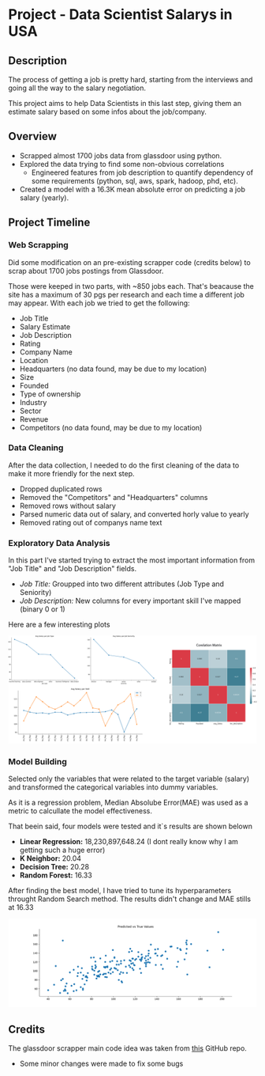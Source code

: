 # Project - Data Scientist Salarys in USA

## Description
The process of getting a job is pretty hard, starting from the interviews and going all the way to the salary negotiation.

This project aims to help Data Scientists in this last step, giving them an estimate salary based on some infos about the job/company.

## Overview
* Scrapped almost 1700 jobs data from glassdoor using python.
* Explored the data trying to find some non-obvious correlations 
    * Engineered features from job description to quantify dependency of some requirements (python, sql, aws, spark, hadoop, phd, etc).
* Created a model with a 16.3K mean absolute error on predicting a job salary (yearly).

## Project Timeline

### Web Scrapping

Did some modification on an pre-existing scrapper code (credits below) to scrap about 1700 jobs postings from Glassdoor. 

Those were keeped in two parts, with ~850 jobs each. That's beacause the site has a maximum of 30 pgs per research and each time a different job may appear. With each job we tried to get the following:

* Job Title
* Salary Estimate
* Job Description
* Rating
* Company Name
* Location
* Headquarters (no data found, may be due to my location)
* Size
* Founded
* Type of ownership
* Industry
* Sector
* Revenue
* Competitors (no data found, may be due to my location)

### Data Cleaning

After the data collection, I needed to do the first cleaning of the data to make it more friendly for the next step.

* Dropped duplicated rows
* Removed the "Competitors" and "Headquarters" columns
* Removed rows without salary
* Parsed numeric data out of salary, and converted horly value to yearly
* Removed rating out of companys name text

### Exploratory Data Analysis

In this part I've started trying to extract the most important information from "Job Title" and "Job Description" fields.
* *Job Title:* Groupped into two different attributes (Job Type and Seniority)
* *Job Description:* New columns for every important skill I've mapped (binary 0 or 1)

Here are a few interesting plots

![alt text](img_eda.png)

### Model Building

Selected only the variables that were related to the target variable (salary) and transformed the categorical variables into dummy variables. 

As it is a regression problem, Median Absolube Error(MAE) was used as a metric to calcullate the model effectiveness. 

That beein said, four models were tested and it`s results are shown belown
* **Linear Regression:** 18,230,897,648.24 (I dont really know why I am getting such a huge error)
* **K Neighbor:**  20.04
* **Decision Tree:** 20.28
* **Random Forest:** 16.33

After finding the best model, I have tried to tune its hyperparameters throught Random Search method.
The results didn't change and MAE stills at 16.33

![alt text](img_results.png)

## Credits
The glassdoor scrapper main code idea was taken from [this](https://github.com/arapfaik/scraping-glassdoor-selenium) GitHub repo.
* Some minor changes were made to fix some bugs
